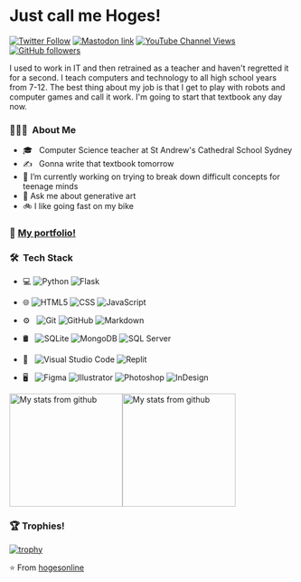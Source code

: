 # Just call me Hoges!


[![Twitter Follow](https://img.shields.io/twitter/follow/hogesonline?style=social)](https://twitter.com/hogesonline)
<a href="https://aus.social/@hogesonline" rel="me"><img alt="Mastodon link" src="https://img.shields.io/mastodon/follow/109287799416335840?domain=https%3A%2F%2Faus.social&style=social"></a>
[![YouTube Channel Views](https://img.shields.io/youtube/channel/views/UCNvhVh3Gkw7a9sv6uv6lO8Q?style=social)](https://www.youtube.com/channel/UCNvhVh3Gkw7a9sv6uv6lO8Q)
[![GitHub followers](https://img.shields.io/github/followers/hogesonline?style=social)](https://github.com/hogesonline)

I used to work in IT and then retrained as a teacher and haven't regretted it for a second. I teach computers and technology to all high school years from 7-12. The best thing about my job is that I get to play with robots and computer games and call it work. I'm going to start that textbook any day now.


### 👨🏻‍💻 &nbsp;About Me
- 🎓 &nbsp; Computer Science teacher at St Andrew's Cathedral School Sydney
- ✍️ &nbsp; Gonna write that textbook tomorrow
- 🔭 I’m currently working on trying to break down difficult concepts for teenage minds
- 💬 Ask me about generative art
- 🚲 I like going fast on my bike


### 📖 [My portfolio!](https://hogesonline.github.io/)


### 🛠 &nbsp;Tech Stack

- 💻
  ![Python](https://img.shields.io/badge/-Python-333333?style=flat&logo=python)
  ![Flask](https://img.shields.io/badge/-Flask-333333?style=flat&logo=flask)
- 🌐 
  ![HTML5](https://img.shields.io/badge/-HTML5-333333?style=flat&logo=HTML5)
  ![CSS](https://img.shields.io/badge/-CSS-333333?style=flat&logo=CSS3&logoColor=1572B6)
  ![JavaScript](https://img.shields.io/badge/-JavaScript-333333?style=flat&logo=javascript)
- ⚙️ &nbsp;
  ![Git](https://img.shields.io/badge/-Git-333333?style=flat&logo=git)
  ![GitHub](https://img.shields.io/badge/-GitHub-333333?style=flat&logo=github)
  ![Markdown](https://img.shields.io/badge/-Markdown-333333?style=flat&logo=markdown)
- 🛢 &nbsp;
  ![SQLite](https://img.shields.io/badge/-SQLite-333333?style=flat&logo=sqlite)
  ![MongoDB](https://img.shields.io/badge/-MongoDB-333333?style=flat&logo=mongodb)
  ![SQL Server](https://img.shields.io/badge/-SQLServer-333333?logo=microsoft-sql-server&style=flat)

- 🔧 &nbsp;
  ![Visual Studio Code](https://img.shields.io/badge/-Visual%20Studio%20Code-333333?style=flat&logo=visual-studio-code&logoColor=007ACC)
  ![Replit](https://img.shields.io/badge/-Replit-333333?style=flat&logo=replit)
- 🖥 &nbsp;
  ![Figma](https://img.shields.io/badge/-Figma-333333?style=flat&logo=figma)
  ![Illustrator](https://img.shields.io/badge/-Illustrator-333333?style=flat&logo=adobe-illustrator)
  ![Photoshop](https://img.shields.io/badge/-Photoshop-333333?style=flat&logo=adobe-photoshop)
  ![InDesign](https://img.shields.io/badge/-InDesign-333333?style=flat&logo=adobe-indesign)

<a href="https://github.com/hogesonline"><img src="https://github-readme-stats.vercel.app/api/top-langs/?username=hogesonline&theme=buefy&layout=compact" alt="My stats from github" data-canonical-src="https://github-readme-stats.vercel.app/api/top-langs/?username=hogesonline&amp;theme=buefy&amp;layout=compact" style="height: 200px;"></a><a href="https://github.com/hogesonline"><img src="https://github-readme-stats.vercel.app/api?username=hogesonline&theme=buefy&show_icons=true" alt="My stats from github" data-canonical-src="https://github-readme-stats.vercel.app/api?username=hogesonline&amp;theme=buefy&amp;show_icons=true" style="height: 200px;"></a>

  

### 🏆 Trophies! 

[![trophy](https://github-profile-trophy.vercel.app/?username=hogesonline&theme=onedark)](https://github.com/hogesonline/github-profile-trophy)

⭐️ From [hogesonline](https://github.com/hogesonline)
